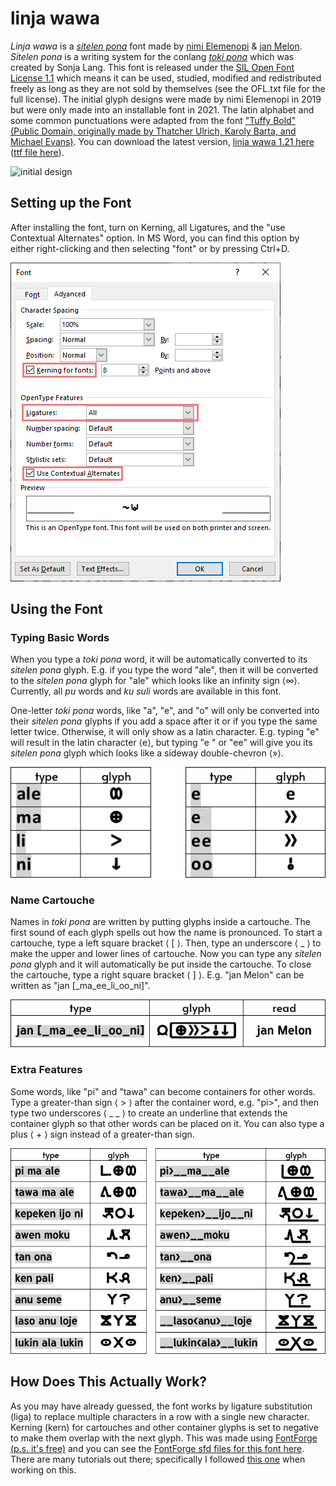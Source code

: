 # linja wawa
*Linja wawa* is a [*sitelen pona*](https://en.wikipedia.org/wiki/Toki_Pona#sitelen_pona) font made by [nimi Elemenopi](https://www.reddit.com/user/ElemenopiTheSequel/) &amp; [jan Melon](https://www.reddit.com/user/just-a-melon). *Sitelen pona* is a writing system for the conlang [*toki pona*](https://tokipona.org/) which was created by Sonja Lang. This font is released under the [SIL Open Font License 1.1](https://scripts.sil.org/cms/scripts/page.php?site_id=nrsi&id=OFL) which means it can be used, studied, modified and redistributed freely as long as they are not sold by themselves (see the OFL.txt file for the full license). The initial glyph designs were made by nimi Elemenopi in 2019 but were only made into an installable font in 2021. The latin alphabet and some common punctuations were adapted from the font ["Tuffy Bold" (Public Domain, originally made by Thatcher Ulrich, Karoly Barta, and Michael Evans)](http://www.publicdomainfiles.com/show_file.php?id=13486239291657). You can download the latest version, [linja wawa 1.21 here](https://github.com/janMelon/linjawawa/blob/main/font-files/linjawawa1.21.otf) ([ttf file here](https://github.com/janMelon/linjawawa/blob/main/font-files/linjawawa1.21.ttf)).

![initial design](https://preview.redd.it/zn4bnkom63e21.png?width=1920&format=png&auto=webp&s=55b431cb8078e52cccbcdcbf9f2c22f450439f51)

## Setting up the Font
After installing the font, turn on Kerning, all Ligatures, and the "use Contextual Alternates" option. In MS Word, you can find this option by either right-clicking and then selecting "font" or by pressing Ctrl+D. 

![font set up](misc/initial-settings.png)

## Using the Font
### Typing Basic Words
When you type a *toki pona* word, it will be automatically converted to its *sitelen pona* glyph. E.g. if you type the word "ale", then it will be converted to the *sitelen pona* glyph for "ale" which looks like an infinity sign ⟨∞⟩. Currently, all *pu* words and *ku suli* words are available in this font.

One-letter *toki pona* words, like "a", "e", and "o" will only be converted into their *sitelen pona* glyphs if you add a space after it or if you type the same letter twice. Otherwise, it will only show as a latin character. E.g. typing "e" will result in the latin character ⟨e⟩, but typing "e " or "ee" will give you its *sitelen pona* glyph which looks like a sideway double-chevron ⟨»⟩.

![basic words](misc/word-examples.png)

### Name Cartouche
Names in *toki pona* are written by putting glyphs inside a cartouche. The first sound of each glyph spells out how the name is pronounced. To start a cartouche, type a left square bracket ⟨ &#91; ⟩. Then, type an underscore ⟨ &lowbar; ⟩ to make the upper and lower lines of cartouche. Now you can type any *sitelen pona* glyph and it will automatically be put inside the cartouche. To close the cartouche, type a right square bracket ⟨ &#93; ⟩. E.g. "jan Melon" can be written as "jan &#91;&lowbar;ma&lowbar;ee&lowbar;li&lowbar;oo&lowbar;ni&#93;".

![cartouche](misc/cartouche-example.png)

### Extra Features
Some words, like "pi" and "tawa" can become containers for other words. Type a greater-than sign ⟨ &gt; ⟩ after the container word, e.g. "pi>", and then type two underscores ⟨ &lowbar; &lowbar; ⟩ to create an underline that extends the container glyph so that other words can be placed on it. You can also type a plus ⟨ + ⟩ sign instead of a greater-than sign.

![extra](misc/extra-example.png)

## How Does This Actually Work?
As you may have already guessed, the font works by ligature substitution (liga) to replace multiple characters in a row with a single new character. Kerning (kern) for cartouches and other container glyphs is set to negative to make them overlap with the next glyph. This was made using [FontForge (p.s. it's free)](https://fontforge.org/en-US/) and you can see the [FontForge sfd files for this font here](/fontforge-files). There are many tutorials out there; specifically I followed [this one](https://www.youtube.com/watch?v=UUUeogQAjv0) when working on this.
